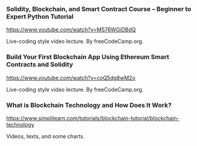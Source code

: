 ### Solidity, Blockchain, and Smart Contract Course – Beginner to Expert Python Tutorial
https://www.youtube.com/watch?v=M576WGiDBdQ

Live-coding style video lecture. By freeCodeCamp.org.

### Build Your First Blockchain App Using Ethereum Smart Contracts and Solidity
https://www.youtube.com/watch?v=coQ5dg8wM2o

Live-coding style video lecture. By freeCodeCamp.org.

### What is Blockchain Technology and How Does It Work?
https://www.simplilearn.com/tutorials/blockchain-tutorial/blockchain-technology

Videos, texts, and some charts.
